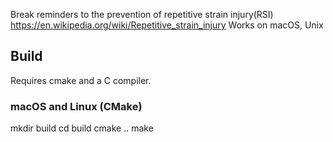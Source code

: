 Break reminders to the prevention of repetitive strain injury(RSI) https://en.wikipedia.org/wiki/Repetitive_strain_injury
Works on macOS, Unix

## Build

Requires cmake and a C compiler.

### macOS and Linux (CMake)

mkdir build
cd build
cmake ..
make
